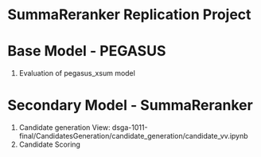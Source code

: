 # SummaReranker Replication Project

# Base Model - PEGASUS
1. Evaluation of pegasus_xsum model

# Secondary Model - SummaReranker
1. Candidate generation
View: dsga-1011-final/CandidatesGeneration/candidate_generation/candidate_vv.ipynb
2. Candidate Scoring
